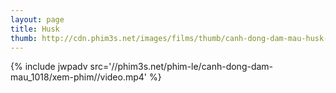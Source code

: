 ```yaml
---
layout: page
title: Husk
thumb: http://cdn.phim3s.net/images/films/thumb/canh-dong-dam-mau-husk-2011.jpg
---
```

{% include jwpadv src='//phim3s.net/phim-le/canh-dong-dam-mau_1018/xem-phim//video.mp4' %}